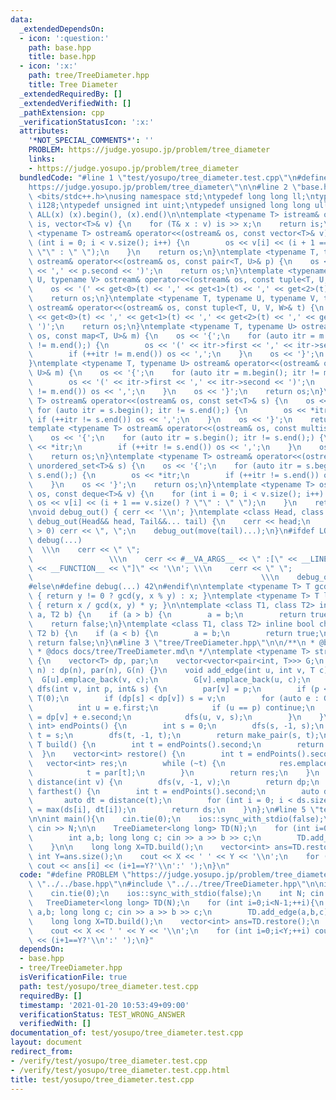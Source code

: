 ```yaml
---
data:
  _extendedDependsOn:
  - icon: ':question:'
    path: base.hpp
    title: base.hpp
  - icon: ':x:'
    path: tree/TreeDiameter.hpp
    title: Tree Diameter
  _extendedRequiredBy: []
  _extendedVerifiedWith: []
  _pathExtension: cpp
  _verificationStatusIcon: ':x:'
  attributes:
    '*NOT_SPECIAL_COMMENTS*': ''
    PROBLEM: https://judge.yosupo.jp/problem/tree_diameter
    links:
    - https://judge.yosupo.jp/problem/tree_diameter
  bundledCode: "#line 1 \"test/yosupo/tree_diameter.test.cpp\"\n#define PROBLEM \"\
    https://judge.yosupo.jp/problem/tree_diameter\"\n\n#line 2 \"base.hpp\"\n#include\
    \ <bits/stdc++.h>\nusing namespace std;\ntypedef long long ll;\ntypedef __int128_t\
    \ i128;\ntypedef unsigned int uint;\ntypedef unsigned long long ull;\n#define\
    \ ALL(x) (x).begin(), (x).end()\n\ntemplate <typename T> istream& operator>>(istream&\
    \ is, vector<T>& v) {\n    for (T& x : v) is >> x;\n    return is;\n}\ntemplate\
    \ <typename T> ostream& operator<<(ostream& os, const vector<T>& v) {\n    for\
    \ (int i = 0; i < v.size(); i++) {\n        os << v[i] << (i + 1 == v.size() ?\
    \ \"\" : \" \");\n    }\n    return os;\n}\ntemplate <typename T, typename U>\
    \ ostream& operator<<(ostream& os, const pair<T, U>& p) {\n    os << '(' << p.first\
    \ << ',' << p.second << ')';\n    return os;\n}\ntemplate <typename T, typename\
    \ U, typename V> ostream& operator<<(ostream& os, const tuple<T, U, V>& t) {\n\
    \    os << '(' << get<0>(t) << ',' << get<1>(t) << ',' << get<2>(t) << ')';\n\
    \    return os;\n}\ntemplate <typename T, typename U, typename V, typename W>\
    \ ostream& operator<<(ostream& os, const tuple<T, U, V, W>& t) {\n    os << '('\
    \ << get<0>(t) << ',' << get<1>(t) << ',' << get<2>(t) << ',' << get<3>(t) <<\
    \ ')';\n    return os;\n}\ntemplate <typename T, typename U> ostream& operator<<(ostream&\
    \ os, const map<T, U>& m) {\n    os << '{';\n    for (auto itr = m.begin(); itr\
    \ != m.end();) {\n        os << '(' << itr->first << ',' << itr->second << ')';\n\
    \        if (++itr != m.end()) os << ',';\n    }\n    os << '}';\n    return os;\n\
    }\ntemplate <typename T, typename U> ostream& operator<<(ostream& os, const unordered_map<T,\
    \ U>& m) {\n    os << '{';\n    for (auto itr = m.begin(); itr != m.end();) {\n\
    \        os << '(' << itr->first << ',' << itr->second << ')';\n        if (++itr\
    \ != m.end()) os << ',';\n    }\n    os << '}';\n    return os;\n}\ntemplate <typename\
    \ T> ostream& operator<<(ostream& os, const set<T>& s) {\n    os << '{';\n   \
    \ for (auto itr = s.begin(); itr != s.end();) {\n        os << *itr;\n       \
    \ if (++itr != s.end()) os << ',';\n    }\n    os << '}';\n    return os;\n}\n\
    template <typename T> ostream& operator<<(ostream& os, const multiset<T>& s) {\n\
    \    os << '{';\n    for (auto itr = s.begin(); itr != s.end();) {\n        os\
    \ << *itr;\n        if (++itr != s.end()) os << ',';\n    }\n    os << '}';\n\
    \    return os;\n}\ntemplate <typename T> ostream& operator<<(ostream& os, const\
    \ unordered_set<T>& s) {\n    os << '{';\n    for (auto itr = s.begin(); itr !=\
    \ s.end();) {\n        os << *itr;\n        if (++itr != s.end()) os << ',';\n\
    \    }\n    os << '}';\n    return os;\n}\ntemplate <typename T> ostream& operator<<(ostream&\
    \ os, const deque<T>& v) {\n    for (int i = 0; i < v.size(); i++) {\n       \
    \ os << v[i] << (i + 1 == v.size() ? \"\" : \" \");\n    }\n    return os;\n}\n\
    \nvoid debug_out() { cerr << '\\n'; }\ntemplate <class Head, class... Tail> void\
    \ debug_out(Head&& head, Tail&&... tail) {\n    cerr << head;\n    if (sizeof...(Tail)\
    \ > 0) cerr << \", \";\n    debug_out(move(tail)...);\n}\n#ifdef LOCAL\n#define\
    \ debug(...)                                                                 \
    \  \\\n    cerr << \" \";                                                    \
    \                 \\\n    cerr << #__VA_ARGS__ << \" :[\" << __LINE__ << \":\"\
    \ << __FUNCTION__ << \"]\" << '\\n'; \\\n    cerr << \" \";                  \
    \                                                   \\\n    debug_out(__VA_ARGS__)\n\
    #else\n#define debug(...) 42\n#endif\n\ntemplate <typename T> T gcd(T x, T y)\
    \ { return y != 0 ? gcd(y, x % y) : x; }\ntemplate <typename T> T lcm(T x, T y)\
    \ { return x / gcd(x, y) * y; }\n\ntemplate <class T1, class T2> inline bool chmin(T1&\
    \ a, T2 b) {\n    if (a > b) {\n        a = b;\n        return true;\n    }\n\
    \    return false;\n}\ntemplate <class T1, class T2> inline bool chmax(T1& a,\
    \ T2 b) {\n    if (a < b) {\n        a = b;\n        return true;\n    }\n   \
    \ return false;\n}\n#line 3 \"tree/TreeDiameter.hpp\"\n\n/**\n * @brief Tree Diameter\n\
    \ * @docs docs/tree/TreeDiameter.md\n */\ntemplate <typename T> struct TreeDiameter\
    \ {\n    vector<T> dp, par;\n    vector<vector<pair<int, T>>> G;\n    TreeDiameter(int\
    \ n) : dp(n), par(n), G(n) {}\n    void add_edge(int u, int v, T c) {\n      \
    \  G[u].emplace_back(v, c);\n        G[v].emplace_back(u, c);\n    }\n    void\
    \ dfs(int v, int p, int& s) {\n        par[v] = p;\n        if (p < 0) dp[v] =\
    \ T(0);\n        if (dp[s] < dp[v]) s = v;\n        for (auto e : G[v]) {\n  \
    \          int u = e.first;\n            if (u == p) continue;\n            dp[u]\
    \ = dp[v] + e.second;\n            dfs(u, v, s);\n        }\n    }\n    pair<int,\
    \ int> endPoints() {\n        int s = 0;\n        dfs(s, -1, s);\n        int\
    \ t = s;\n        dfs(t, -1, t);\n        return make_pair(s, t);\n    }\n   \
    \ T build() {\n        int t = endPoints().second;\n        return dp[t];\n  \
    \  }\n    vector<int> restore() {\n        int t = endPoints().second;\n     \
    \   vector<int> res;\n        while (~t) {\n            res.emplace_back(t);\n\
    \            t = par[t];\n        }\n        return res;\n    }\n    vector<T>\
    \ distance(int v) {\n        dfs(v, -1, v);\n        return dp;\n    }\n    vector<T>\
    \ farthest() {\n        int t = endPoints().second;\n        auto ds = dp;\n \
    \       auto dt = distance(t);\n        for (int i = 0; i < ds.size(); i++) ds[i]\
    \ = max(ds[i], dt[i]);\n        return ds;\n    }\n};\n#line 5 \"test/yosupo/tree_diameter.test.cpp\"\
    \n\nint main(){\n    cin.tie(0);\n    ios::sync_with_stdio(false);\n    int N;\
    \ cin >> N;\n\n    TreeDiameter<long long> TD(N);\n    for (int i=0;i<N-1;++i){\n\
    \        int a,b; long long c; cin >> a >> b >> c;\n        TD.add_edge(a,b,c);\n\
    \    }\n\n    long long X=TD.build();\n    vector<int> ans=TD.restore();\n   \
    \ int Y=ans.size();\n    cout << X << ' ' << Y << '\\n';\n    for (int i=0;i<Y;++i)\
    \ cout << ans[i] << (i+1==Y?'\\n':' ');\n}\n"
  code: "#define PROBLEM \"https://judge.yosupo.jp/problem/tree_diameter\"\n\n#include\
    \ \"../../base.hpp\"\n#include \"../../tree/TreeDiameter.hpp\"\n\nint main(){\n\
    \    cin.tie(0);\n    ios::sync_with_stdio(false);\n    int N; cin >> N;\n\n \
    \   TreeDiameter<long long> TD(N);\n    for (int i=0;i<N-1;++i){\n        int\
    \ a,b; long long c; cin >> a >> b >> c;\n        TD.add_edge(a,b,c);\n    }\n\n\
    \    long long X=TD.build();\n    vector<int> ans=TD.restore();\n    int Y=ans.size();\n\
    \    cout << X << ' ' << Y << '\\n';\n    for (int i=0;i<Y;++i) cout << ans[i]\
    \ << (i+1==Y?'\\n':' ');\n}"
  dependsOn:
  - base.hpp
  - tree/TreeDiameter.hpp
  isVerificationFile: true
  path: test/yosupo/tree_diameter.test.cpp
  requiredBy: []
  timestamp: '2021-01-20 10:53:49+09:00'
  verificationStatus: TEST_WRONG_ANSWER
  verifiedWith: []
documentation_of: test/yosupo/tree_diameter.test.cpp
layout: document
redirect_from:
- /verify/test/yosupo/tree_diameter.test.cpp
- /verify/test/yosupo/tree_diameter.test.cpp.html
title: test/yosupo/tree_diameter.test.cpp
---
```

